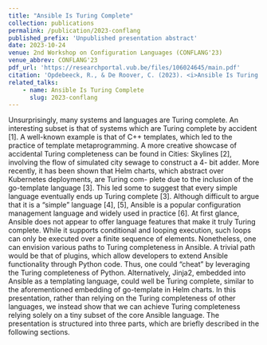 ```yaml
---
title: "Ansible Is Turing Complete"
collection: publications
permalink: /publication/2023-conflang
published_prefix: 'Unpublished presentation abstract'
date: 2023-10-24
venue: 2nd Workshop on Configuration Languages (CONFLANG'23)
venue_abbrev: CONFLANG'23
pdf_url: 'https://researchportal.vub.be/files/106024645/main.pdf'
citation: 'Opdebeeck, R., & De Roover, C. (2023). <i>Ansible Is Turing Complete.</i> Abstract from 2nd Workshop on Configuration Languages, Cascais, Portugal.'
related_talks:
    - name: Ansible Is Turing Complete
      slug: 2023-conflang
---
```


Unsurprisingly, many systems and languages are Turing complete. An interesting subset is that of systems which are Turing complete by accident [1]. A well-known example is that of C++ templates, which led to the practice of template metaprogramming. A more creative showcase of accidental Turing completeness can be found in Cities: Skylines [2], involving the flow of simulated city sewage to construct a 4- bit adder. More recently, it has been shown that Helm charts, which abstract over Kubernetes deployments, are Turing com- plete due to the inclusion of the go-template language [3]. This led some to suggest that every simple language eventually ends up Turing complete [3].
Although difficult to argue that it is a “simple” language [4], [5], Ansible is a popular configuration management language and widely used in practice [6]. At first glance, Ansible does not appear to offer language features that make it truly Turing complete. While it supports conditional and looping execution, such loops can only be executed over a finite sequence of elements. Nonetheless, one can envision various paths to Turing completeness in Ansible. A trivial path would be that of plugins, which allow developers to extend Ansible functionality through Python code. Thus, one could “cheat” by leveraging the Turing completeness of Python. Alternatively, Jinja2, embedded into Ansible as a templating language, could well be Turing complete, similar to the aforementioned embedding of go-template in Helm charts.
In this presentation, rather than relying on the Turing completeness of other languages, we instead show that we can achieve Turing completeness relying solely on a tiny subset of the core Ansible language. The presentation is structured into three parts, which are briefly described in the following sections.
